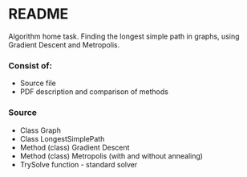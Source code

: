 # README #

Algorithm home task. Finding the longest simple path in graphs, using Gradient Descent and Metropolis.

### Consist of: ###

* Source file
* PDF description and comparison of methods

### Source ###

* Class Graph
* Class LongestSimplePath
* Method (class) Gradient Descent
* Method (class) Metropolis (with and without annealing)
* TrySolve function - standard solver